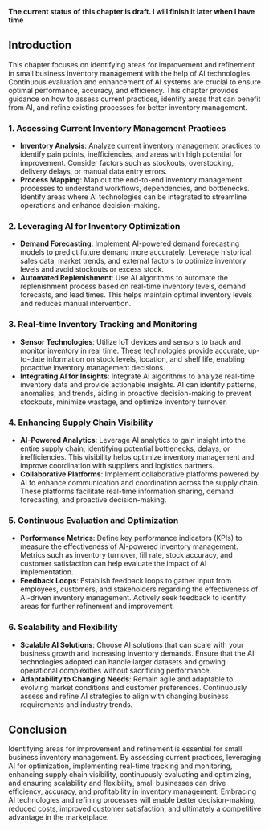 **The current status of this chapter is draft. I will finish it later when I have time**

Introduction
------------

This chapter focuses on identifying areas for improvement and refinement in small business inventory management with the help of AI technologies. Continuous evaluation and enhancement of AI systems are crucial to ensure optimal performance, accuracy, and efficiency. This chapter provides guidance on how to assess current practices, identify areas that can benefit from AI, and refine existing processes for better inventory management.

### 1. Assessing Current Inventory Management Practices

* **Inventory Analysis**: Analyze current inventory management practices to identify pain points, inefficiencies, and areas with high potential for improvement. Consider factors such as stockouts, overstocking, delivery delays, or manual data entry errors.
* **Process Mapping**: Map out the end-to-end inventory management processes to understand workflows, dependencies, and bottlenecks. Identify areas where AI technologies can be integrated to streamline operations and enhance decision-making.

### 2. Leveraging AI for Inventory Optimization

* **Demand Forecasting**: Implement AI-powered demand forecasting models to predict future demand more accurately. Leverage historical sales data, market trends, and external factors to optimize inventory levels and avoid stockouts or excess stock.
* **Automated Replenishment**: Use AI algorithms to automate the replenishment process based on real-time inventory levels, demand forecasts, and lead times. This helps maintain optimal inventory levels and reduces manual intervention.

### 3. Real-time Inventory Tracking and Monitoring

* **Sensor Technologies**: Utilize IoT devices and sensors to track and monitor inventory in real time. These technologies provide accurate, up-to-date information on stock levels, location, and shelf life, enabling proactive inventory management decisions.
* **Integrating AI for Insights**: Integrate AI algorithms to analyze real-time inventory data and provide actionable insights. AI can identify patterns, anomalies, and trends, aiding in proactive decision-making to prevent stockouts, minimize wastage, and optimize inventory turnover.

### 4. Enhancing Supply Chain Visibility

* **AI-Powered Analytics**: Leverage AI analytics to gain insight into the entire supply chain, identifying potential bottlenecks, delays, or inefficiencies. This visibility helps optimize inventory management and improve coordination with suppliers and logistics partners.
* **Collaborative Platforms**: Implement collaborative platforms powered by AI to enhance communication and coordination across the supply chain. These platforms facilitate real-time information sharing, demand forecasting, and proactive decision-making.

### 5. Continuous Evaluation and Optimization

* **Performance Metrics**: Define key performance indicators (KPIs) to measure the effectiveness of AI-powered inventory management. Metrics such as inventory turnover, fill rate, stock accuracy, and customer satisfaction can help evaluate the impact of AI implementation.
* **Feedback Loops**: Establish feedback loops to gather input from employees, customers, and stakeholders regarding the effectiveness of AI-driven inventory management. Actively seek feedback to identify areas for further refinement and improvement.

### 6. Scalability and Flexibility

* **Scalable AI Solutions**: Choose AI solutions that can scale with your business growth and increasing inventory demands. Ensure that the AI technologies adopted can handle larger datasets and growing operational complexities without sacrificing performance.
* **Adaptability to Changing Needs**: Remain agile and adaptable to evolving market conditions and customer preferences. Continuously assess and refine AI strategies to align with changing business requirements and industry trends.

Conclusion
----------

Identifying areas for improvement and refinement is essential for small business inventory management. By assessing current practices, leveraging AI for optimization, implementing real-time tracking and monitoring, enhancing supply chain visibility, continuously evaluating and optimizing, and ensuring scalability and flexibility, small businesses can drive efficiency, accuracy, and profitability in inventory management. Embracing AI technologies and refining processes will enable better decision-making, reduced costs, improved customer satisfaction, and ultimately a competitive advantage in the marketplace.
